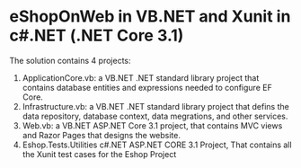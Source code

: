 ﻿# eShopOnWeb in VB.NET and Xunit in c#.NET (.NET Core 3.1) 
The solution contains 4 projects:
1. ApplicationCore.vb: 
a VB.NET .NET standard library project that contains database entities and expressions needed to configure EF Core.
2. Infrastructure.vb: 
a VB.NET .NET standard library project that defins the data repository, database context, data megrations, and other services.
3. Web.vb: 
a VB.NET ASP.NET Core 3.1 project, that contains MVC views and Razor Pages that designs the website.
4. Eshop.Tests.Utilities
  c#.NET ASP.NET CORE 3.1 Project, That contains  all the Xunit test cases for the Eshop Project
